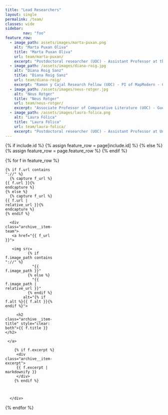 ```yaml
---
title: "Lead Researchers"
layout: single
permalink: /team/
classes: wide
sidebar:
        nav: "foo"
feature_row:
  - image_path: assets/images/marta-puxan.png
    alt: "Marta Puxan Oliva"
    title: "Marta Puxan Oliva"
    url: team/marta-puxan/
    excerpt: "Postdoctoral researcher (UOC) - Assistant Professor at the Universitat de Barcelona."
  - image_path: /assets/images/diana-roig.jpg
    alt: "Diana Roig Sanz"
    title: "Diana Roig Sanz"
    url: team/diana-roig/
    excerpt: "Ramon y Cajal Research Fellow (UOC) - PI of MapModern - Coordinator of GlobaLS"
  - image_path: /assets/images/neus-rotger.jpg
    alt: "Neus Rotger"
    title: "Neus Rotger"
    url: team/neus-rotger/
    excerpt: "Associate Professor of Comparative Literature (UOC) - Guest Lecturer at Universitat Autònoma de Barcelona"
  - image_path: /assets/images/laura-folica.png
    alt: "Laura Fólica"
    title: "Laura Fólica"
    url: team/laura-folica/
    excerpt: "Postdoctoral researcher (UOC) - Assistant Professor at Universitat Pompeu Fabra (UPF)"
---
```

<section class="entries-grid">
{% if include.id %}
  {% assign feature_row = page[include.id] %}
{% else %}
  {% assign feature_row = page.feature_row %}
{% endif %}

{% for f in feature_row %}

<div class="grid__item" style="width: 160px">

    {% if f.url contains "://" %}
      {% capture f_url %}{{ f.url }}{% endcapture %}
    {% else %}
      {% capture f_url %}{{ f.url | relative_url }}{% endcapture %}
    {% endif %}

      <div class="archive__item-team">
       <a href="{{ f_url }}">

       <img src=
              {% if f.image_path contains "://" %}
                "{{ f.image_path }}"
              {% else %}
                "{{ f.image_path | relative_url }}"
              {% endif %}
            alt="{% if f.alt %}{{ f.alt }}{% endif %}">

         <h2 class="archive__item-title" style="clear: both">{{ f.title }}</h2>

     </a>

        {% if f.excerpt %}
         <div class="archive__item-excerpt">
         {{ f.excerpt | markdownify }}
         </div>
        {% endif %}



      </div>
</div>
{% endfor %}
</section>
